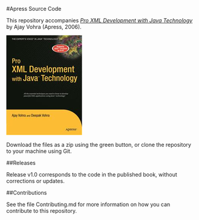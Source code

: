 #Apress Source Code

This repository accompanies [*Pro XML Development with Java Technology*](http://www.apress.com/9781590597064) by Ajay Vohra (Apress, 2006).

![Cover image](9781590597064.jpg)

Download the files as a zip using the green button, or clone the repository to your machine using Git.

##Releases

Release v1.0 corresponds to the code in the published book, without corrections or updates.

##Contributions

See the file Contributing.md for more information on how you can contribute to this repository.
